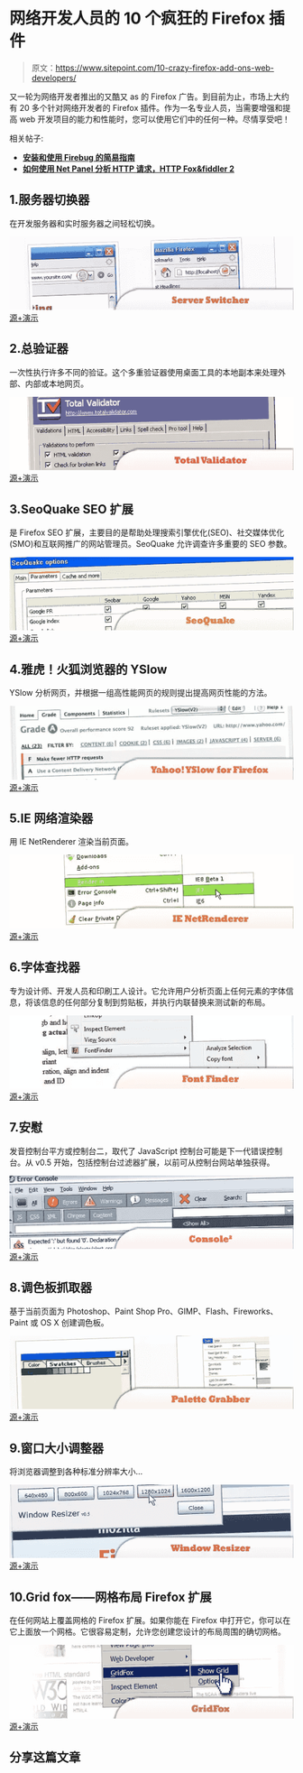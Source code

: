 # 网络开发人员的 10 个疯狂的 Firefox 插件

> 原文：<https://www.sitepoint.com/10-crazy-firefox-add-ons-web-developers/>

又一轮为网络开发者推出的又酷又 as 的 Firefox 广告。到目前为止，市场上大约有 20 多个针对网络开发者的 Firefox 插件。作为一名专业人员，当需要增强和提高 web 开发项目的能力和性能时，您可以使用它们中的任何一种。尽情享受吧！

相关帖子:

*   [**安装和使用 Firebug 的简易指南**](http://www.jquery4u.com/utilities/live-jquery-debugging-firebug/)
*   [**如何使用 Net Panel 分析 HTTP 请求，HTTP Fox&fiddler 2**](http://www.jquery4u.com/testing/http-request-net-panel-httpfox-fiddler2/)

## 1.服务器切换器

在开发服务器和实时服务器之间轻松切换。

 [![Server Switcher](img/1e41c203ad8af352547c0431ef4c8908.png)](https://addons.mozilla.org/en-US/firefox/addon/server-switcher/) 
[源+演示](https://addons.mozilla.org/en-US/firefox/addon/server-switcher/)

## 2.总验证器

一次性执行许多不同的验证。这个多重验证器使用桌面工具的本地副本来处理外部、内部或本地网页。

 [![Total Validator](img/b2b1547f5a3e05521c03e399b05fab06.png)](https://addons.mozilla.org/en-US/firefox/addon/total-validator/) 
[源+演示](https://addons.mozilla.org/en-US/firefox/addon/total-validator/)

## 3.SeoQuake SEO 扩展

是 Firefox SEO 扩展，主要目的是帮助处理搜索引擎优化(SEO)、社交媒体优化(SMO)和互联网推广的网站管理员。SeoQuake 允许调查许多重要的 SEO 参数。

 [![SeoQuake SEO Extension](img/728cda907a73052e4cc32e388a7a4b5c.png)](https://addons.mozilla.org/en-US/firefox/addon/seoquake-seo-extension/) 
[源+演示](https://addons.mozilla.org/en-US/firefox/addon/seoquake-seo-extension/)

## 4.雅虎！火狐浏览器的 YSlow

YSlow 分析网页，并根据一组高性能网页的规则提出提高网页性能的方法。

 [![Yahoo! YSlow for Firefox](img/df70dbbb73c8acf7ceaa9bbbc391ee3c.png)](http://developer.yahoo.com/yslow/) 
[源+演示](http://developer.yahoo.com/yslow/)

## 5.IE 网络渲染器

用 IE NetRenderer 渲染当前页面。

 [![IE NetRenderer](img/811fbe74e8a92701b0f88b374d41991b.png)](https://addons.mozilla.org/en-US/firefox/addon/ie-netrenderer/) 
[源+演示](https://addons.mozilla.org/en-US/firefox/addon/ie-netrenderer/)

## 6.字体查找器

专为设计师、开发人员和印刷工人设计。它允许用户分析页面上任何元素的字体信息，将该信息的任何部分复制到剪贴板，并执行内联替换来测试新的布局。

 [![Font Finder](img/d956b7ad60b539c7a7cf218d1987e835.png)](https://addons.mozilla.org/en-US/firefox/addon/font-finder/) 
[源+演示](https://addons.mozilla.org/en-US/firefox/addon/font-finder/)

## 7.安慰

发音控制台平方或控制台二，取代了 JavaScript 控制台可能是下一代错误控制台。从 v0.5 开始，包括控制台过滤器扩展，以前可从控制台网站单独获得。

 [![Console²](img/72e71f10ae5ffcf60aac255754b6d6b8.png)](https://addons.mozilla.org/en-US/firefox/addon/console%C2%B2/) 
[源+演示](https://addons.mozilla.org/en-US/firefox/addon/console%C2%B2/)

## 8.调色板抓取器

基于当前页面为 Photoshop、Paint Shop Pro、GIMP、Flash、Fireworks、Paint 或 OS X 创建调色板。

 [![Palette Grabber](img/229f9d87507a0b56b44c767a62f209e4.png)](https://addons.mozilla.org/en-US/firefox/addon/palette-grabber/) 
[源+演示](https://addons.mozilla.org/en-US/firefox/addon/palette-grabber/)

## 9.窗口大小调整器

将浏览器调整到各种标准分辨率大小…

 [![Window Resizer](img/60d3683fdffe7d10522752aa60ad47aa.png)](https://addons.mozilla.org/en-US/firefox/addon/window-resizer/) 
[源+演示](https://addons.mozilla.org/en-US/firefox/addon/window-resizer/)

## 10.Grid fox——网格布局 Firefox 扩展

在任何网站上覆盖网格的 Firefox 扩展。如果你能在 Firefox 中打开它，你可以在它上面放一个网格。它很容易定制，允许您创建您设计的布局周围的确切网格。

 [![GridFox](img/2d7068ef43ea0b886fe07147819d85fd.png)](http://www.puidokas.com/portfolio/gridfox/) 
[源+演示](http://www.puidokas.com/portfolio/gridfox/)

## 分享这篇文章